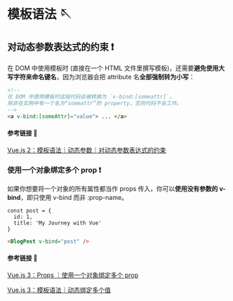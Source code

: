 # 模板语法 🪡

## 对动态参数表达式的约束 ❗️

在 DOM 中使用模板时 (直接在一个 HTML 文件里撰写模板)，还需要**避免使用大写字符来命名键名**，因为浏览器会把 attribute 名**全部强制转为小写**：

```HTML
<!--
在 DOM 中使用模板时这段代码会被转换为 `v-bind:[someattr]`。
除非在实例中有一个名为“someattr”的 property，否则代码不会工作。
-->
<a v-bind:[someAttr]="value"> ... </a>
```

#### 参考链接 🔗

[Vue.js 2：模板语法｜动态参数｜对动态参数表达式的约束](https://v2.cn.vuejs.org/v2/guide/syntax.html#%E5%8A%A8%E6%80%81%E5%8F%82%E6%95%B0)

### 使用一个对象绑定多个 prop ❗️

如果你想要将一个对象的所有属性都当作 props 传入，你可以**使用没有参数的 v-bind**，即只使用 v-bind 而非 :prop-name。

```JS
const post = {
  id: 1,
  title: 'My Journey with Vue'
}
```

```HTMl
<BlogPost v-bind="post" />
```

#### 参考链接 🔗

[Vue.js 3：Props ｜使用一个对象绑定多个 prop](https://cn.vuejs.org/guide/components/props#binding-multiple-properties-using-an-object)

[Vue.js 3：模板语法｜动态绑定多个值](https://cn.vuejs.org/guide/essentials/template-syntax.html#dynamically-binding-multiple-attributes)
